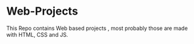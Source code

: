 # Web-Projects
This Repo contains Web based projects , most probably those are made with HTML, CSS and JS.
